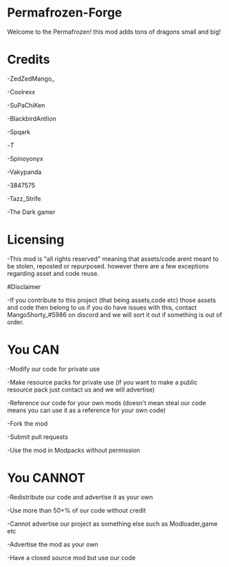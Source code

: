 # Permafrozen-Forge


Welcome to the Permafrozen! this mod adds tons of dragons small and big!


# Credits 

-ZedZedMango_

-Coolrexx

-SuPaChiKen

-BlackbirdAntlion

-Spqark

-_T_

-Spinoyonyx

-Vakypanda

-3847575

-Tazz_Strife

-The Dark gamer


# Licensing

-This mod is "all rights reserved" meaning that assets/code arent meant to be stolen, reposted or repurposed. however there are a few exceptions regarding asset and code reuse.

#Disclaimer

-If you contribute to this project (that being assets,code etc) those assets and code then belong to us if you do have issues with this, contact MangoShorty_#5986 on discord and we will sort it out if something is out of order.

# You CAN

-Modify our code for private use 

-Make resource packs for private use (if you want to make a public resource pack just contact us and we will advertise) 

-Reference our code for your own mods (doesn't mean steal our code means you can use it as a reference for your own code)

-Fork the mod

-Submit pull requests

-Use the mod in Modpacks without permission 

# You CANNOT

-Redistribute our code and advertise it as your own

-Use more than 50+% of our code without credit

-Cannot advertise our project as something else such as Modloader,game etc
 
-Advertise the mod as your own 

-Have a closed source mod but use our code


